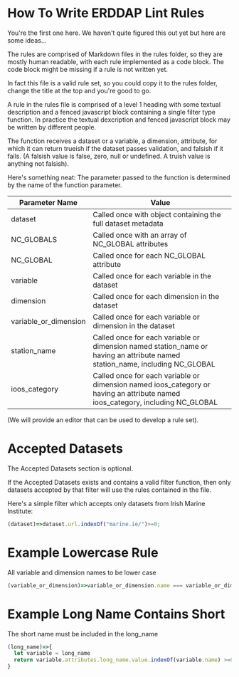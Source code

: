 # How To Write ERDDAP Lint Rules

You're the first one here. We haven't quite figured this out yet but here are some ideas...

The rules are comprised of Markdown files in the rules folder, so they are mostly human readable, 
with each rule implemented as a code block. The code block might be missing if a rule is not 
written yet.

In fact this file is a valid rule set, so you could copy it to the rules folder, change the title
at the top and you're good to go.

A rule in the rules file is comprised of a level 1 heading with some textual description and a fenced
javascript block containing a single filter type function. In practice the textual dexcription and
fenced javascript block may be written by different people.

The function receives a dataset or a variable, a dimension, attribute, for which it can return 
trueish if the dataset passes validation, and falsish if it fails. (A falsish value is false, zero,
null or undefined. A truish value is anything not falsish).

Here's something neat: The parameter passed to the function is determined by the name of the function
parameter.

| Parameter Name | Value                                                                           |
|----------------|---------------------------------------------------------------------------------|
| dataset        | Called once with object containing the full dataset metadata                    |
| NC_GLOBALS     | Called once with an array of NC_GLOBAL attributes                               |
| NC_GLOBAL      | Called once for each NC_GLOBAL attribute                                        |
| variable       | Called once for each variable in the dataset                                    |
| dimension      | Called once for each dimension in the dataset                                   |
| variable_or_dimension         | Called once for each variable or dimension in the dataset                       |
| station_name   | Called once for each variable or dimension named station_name or having an attribute named station_name, including NC_GLOBAL |
| ioos_category  | Called once for each variable or dimension named ioos_category or having an attribute named ioos_category, including NC_GLOBAL |

(We will provide an editor that can be used to develop a rule set).

# Accepted Datasets
The Accepted Datasets section is optional.

If the Accepted Datasets exists and contains a valid filter function, then only datasets accepted by
that filter will use the rules contained in the file.

Here's a simple filter which accepts only datasets from Irish Marine Institute:

```javascript
(dataset)=>dataset.url.indexOf("marine.ie/")>=0;
```


# Example Lowercase Rule
All variable and dimension names to be lower case
```javascript
(variable_or_dimension)=>variable_or_dimension.name === variable_or_dimension.name.toLowerCase();
```

# Example Long Name Contains Short
The short name must be included in the long_name
```javascript
(long_name)=>{
  let variable = long_name
  return variable.attributes.long_name.value.indexOf(variable.name) >=0;
}
```
